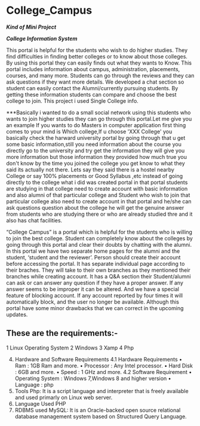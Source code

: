 # College_Campus

***Kind of Mini Project***

***College Information System***


This portal is helpful for the students who wish to do higher studies. 
They find difficulties in finding better colleges or to know about those colleges.
By using this portal they can easily finds out what they wants to Know.
This portal includes information about campus, administration, placements, courses, and many more. 
Students can go through the reviews and they can ask questions if they want more details.
We developed a chat section so student can easily contact the Alumni/currently pursuing students.
By getting these information students can compare and choose the best college to join.
This project i used Single College info.

***Basically i wanted to do a small social network using this students who wants to join
higher studies they can go through this portal.Let me give you an example If you wants to do
Masters in computer application first thing comes to your mind is Which college,If u choose
'XXX College' you basically check the harward university portal by going through that u get
some basic information,still you need information about the course you directly go to the university
and try get the information they will give you more information but those information they provided how much 
true you don't know by the time you joined the college you get know to what they said its actually not there.
Lets say they said there is a hostel nearby College or say 100% placements or Good Syllabus ,etc instead of going
directly to the college what i did was created portal in that portal students are studying in that college need to 
create account with basic information and also alumni of that particular college and Student who wish to join that particular
college also need to create account in that portal and he/she can ask questions question about the college he will get the genuine answer
from students who are studying there or who are already studied thre and it also has chat facilities.

  “College Campus” is a portal which is helpful for the students who is willing to join the best college. Student can completely know about the colleges by going through this portal and clear their doubts by chatting with the alumni.
	In this portal we have two separate home pages for the alumni and the student, ‘student and the reviewer’. Person should create their account before accessing the portal. It has separate individual page according to their braches. They will take to their own branches as they mentioned their branches while creating account.
	It has a Q&A section their Student/alumni can ask or can answer any question if they have a proper answer. If any answer seems to be improper it can be altered. And we have a special feature of blocking account. If any account reported by four times it will automatically block, and the user no longer be available.
	Although this portal have some minor drawbacks that we can correct in the upcoming updates. 


These are the requirements:-
---------------------------
1	Linux Operating System
2	Windows
3	Xamp
4	Php


4.  Hardware and Software Requirements
4.1 Hardware Requirements
•	Ram		: 1GB Ram and more.
•	Processor	:  Any Intel processor.
•	Hard Disk	:  6GB and more.
•	Speed		: 1 GHz and more.
	4.2 Software Requirement
•	Operating System   :  Windows 7,Windows 8 and higher version
•	Language 	        : php		
5. Tools
Php: It is a script language and interpreter that is freely available and used primarly on Linux web server.
6.  Language Used
	PHP
7. RDBMS used
	MySQL: It is an Oracle-backed open source relational database management system based on Structured Query Language.
